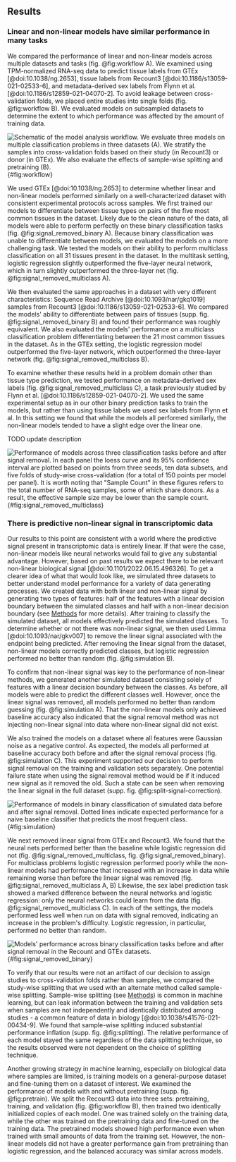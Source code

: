## Results

### Linear and non-linear models have similar performance in many tasks
We compared the performance of linear and non-linear models across multiple datasets and tasks (fig. @fig:workflow A).
We examined using TPM-normalized RNA-seq data to predict tissue labels from GTEx [@doi:10.1038/ng.2653], tissue labels from Recount3 [@doi:10.1186/s13059-021-02533-6], and metadata-derived sex labels from Flynn et al. [@doi:10.1186/s12859-021-04070-2].
To avoid leakage between cross-validation folds, we placed entire studies into single folds (fig. @fig:workflow B).
We evaluated models on subsampled datasets to determine the extent to which performance was affected by the amount of training data.

![
Schematic of the model analysis workflow. We evaluate three models on multiple classification problems in three datasets (A). We stratify the samples into cross-validation folds based on their study (in Recount3) or donor (in GTEx). We also evaluate the effects of sample-wise splitting and pretraining (B).
](./images/workflow.svg "Workflow diagram"){#fig:workflow}


We used GTEx [@doi:10.1038/ng.2653] to determine whether linear and non-linear models performed similarly on a well-characterized dataset with consistent experimental protocols across samples.
We first trained our models to differentiate between tissue types on pairs of the five most common tissues in the dataset.
Likely due to the clean nature of the data, all models were able to perform perfectly on these binary classification tasks (fig. @fig:signal_removed_binary A).
Because binary classification was unable to differentiate between models, we evaluated the models on a more challenging task.
We tested the models on their ability to perform multiclass classification on all 31 tissues present in the dataset.
In the multitask setting, logistic regression slightly outperformed the five-layer neural network, which in turn slightly outperformed the three-layer net (fig. @fig:signal_removed_multiclass A).

We then evaluated the same approaches in a dataset with very different characteristics: Sequence Read Archive [@doi:10.1093/nar/gkq1019] samples from Recount3 [@doi:10.1186/s13059-021-02533-6].
We compared the models' ability to differentiate between pairs of tissues (supp. fig. @fig:signal_removed_binary B) and found their performance was roughly equivalent.
We also evaluated the models' performance on a multiclass classification problem differentiating between the 21 most common tissues in the dataset.
As in the GTEx setting, the logistic regression model outperformed the five-layer network, which outperformed the three-layer network (fig. @fig:signal_removed_multiclass B). 

To examine whether these results held in a problem domain other than tissue type prediction, we tested performance on metadata-derived sex labels (fig. @fig:signal_removed_multiclass C), a task previously studied by Flynn et al. [@doi:10.1186/s12859-021-04070-2].
We used the same experimental setup as in our other binary prediction tasks to train the models, but rather than using tissue labels we used sex labels from Flynn et al.
In this setting we found that while the models all performed similarly, the non-linear models tended to have a slight edge over the linear one.

TODO update description

![
Performance of models across three classification tasks before and after signal removal. 
In each panel the loess curve and its 95% confidence interval are plotted based on points from three seeds, ten data subsets, and five folds of study-wise cross-validation (for a total of 150 points per model per panel). 
It is worth noting that "Sample Count" in these figures refers to the total number of RNA-seq samples, some of which share donors. 
As a result, the effective sample size may be lower than the sample count.
](./images/signal_removed_multiclass.svg ){#fig:signal_removed_multiclass}

### There is predictive non-linear signal in transcriptomic data
Our results to this point are consistent with a world where the predictive signal present in transcriptomic data is entirely linear.
If that were the case, non-linear models like neural networks would fail to give any substantial advantage.
However, based on past results we expect there to be relevant non-linear biological signal [@doi:10.1101/2022.06.15.496326].
To get a clearer idea of what that would look like, we simulated three datasets to better understand model performance for a variety of data generating processes.
We created data with both linear and non-linear signal by generating two types of features: half of the features with a linear decision boundary between the simulated classes and half with a non-linear decision boundary (see [Methods](#methods) for more details).
After training to classify the simulated dataset, all models effectively predicted the simulated classes.
To determine whether or not there was non-linear signal, we then used Limma [@doi:10.1093/nar/gkv007] to remove the linear signal associated with the endpoint being predicted.
After removing the linear signal from the dataset, non-linear models correctly predicted classes, but logistic regression performed no better than random (fig. @fig:simulation B).

To confirm that non-linear signal was key to the performance of non-linear methods, we generated another simulated dataset consisting solely of features with a linear decision boundary between the classes.
As before, all models were able to predict the different classes well.
However, once the linear signal was removed, all models performed no better than random guessing (fig. @fig:simulation A).
That the non-linear models only achieved baseline accuracy also indicated that the signal removal method was not injecting non-linear signal into data where non-linear signal did not exist.

We also trained the models on a dataset where all features were Gaussian noise as a negative control.
As expected, the models all performed at baseline accuracy both before and after the signal removal process (fig. @fig:simulation C).
This experiment supported our decision to perform signal removal on the training and validation sets separately.
One potential failure state when using the signal removal method would be if it induced new signal as it removed the old.
Such a state can be seen when removing the linear signal in the full dataset (supp. fig. @fig:split-signal-correction).

![
Performance of models in binary classification of simulated data before and after signal removal. Dotted lines indicate expected performance for a naive baseline classifier that predicts the most frequent class.
](./images/simulated_data_combined.svg ){#fig:simulation}

We next removed linear signal from GTEx and Recount3.
We found that the neural nets performed better than the baseline while logistic regression did not (fig. @fig:signal_removed_multiclass,  fig. @fig:signal_removed_binary).
For multiclass problems logistic regression performed poorly while the non-linear models had performance that increased with an increase in data while remaining worse than before the linear signal was removed (fig. @fig:signal_removed_multiclass A, B)
Likewise, the sex label prediction task showed a marked difference between the neural networks and logistic regression: only the neural networks could learn from the data (fig. @fig:signal_removed_multiclass C).
In each of the settings, the models performed less well when run on data with signal removed, indicating an increase in the problem's difficulty. 
Logistic regression, in particular, performed no better than random.

![
Models' performance across binary classification tasks before and after signal removal in the Recount and GTEx datasets.
](./images/signal_removed_binary.svg ){#fig:signal_removed_binary}

To verify that our results were not an artifact of our decision to assign studies to cross-validation folds rather than samples, we compared the study-wise splitting that we used with an alternate method called sample-wise splitting.
Sample-wise splitting (see [Methods](#methods)) is common in machine learning, but can leak information between the training and validation sets when samples are not independently and identically distributed among studies - a common feature of data in biology [@doi:10.1038/s41576-021-00434-9].
We found that sample-wise splitting induced substantial performance inflation (supp. fig. @fig:splitting).
The relative performance of each model stayed the same regardless of the data splitting technique, so the results observed were not dependent on the choice of splitting technique.

Another growing strategy in machine learning, especially on biological data where samples are limited, is training models on a general-purpose dataset and fine-tuning them on a dataset of interest.
We examined the performance of models with and without pretraining (supp. fig. @fig:pretrain).
We split the Recount3 data into three sets: pretraining, training, and validation (fig. @fig:workflow B), then trained two identically initialized copies of each model.
One was trained solely on the training data, while the other was trained on the pretraining data and fine-tuned on the training data.
The pretrained models showed high performance even when trained with small amounts of data from the training set.
However, the non-linear models did not have a greater performance gain from pretraining than logistic regression, and the balanced accuracy was similar across models.
